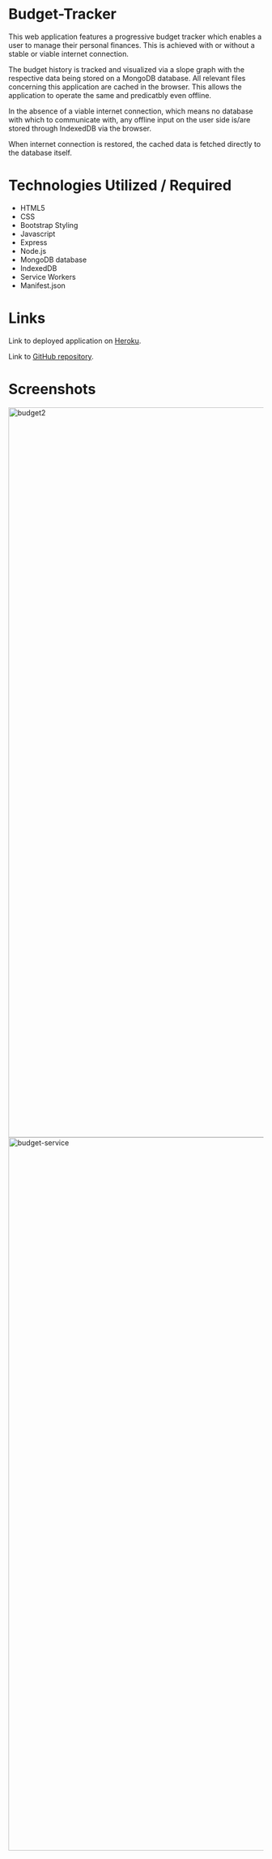 # Budget-Tracker

This web application features a progressive budget tracker which enables a user to manage their personal finances. This is achieved with or without a stable or viable internet connection.

The budget history is tracked and visualized via a slope graph with the respective data being stored on a MongoDB database. All relevant files concerning this application are cached in the browser. This allows the application to operate the same and predicatbly even offline. 

In the absence of a viable internet connection, which means no database with which to communicate with, any offline input on the user side is/are stored through IndexedDB via the browser. 

When internet connection is restored, the cached data is fetched directly to the database itself. 

# Technologies Utilized / Required

* HTML5
* CSS
* Bootstrap Styling
* Javascript
* Express
* Node.js
* MongoDB database
* IndexedDB 
* Service Workers
* Manifest.json

# Links

Link to deployed application on [Heroku](https://pure-earth-91183.herokuapp.com/).

Link to [GitHub repository](https://github.com/LukeMcM89/Budget-Tracker).

# Screenshots

<img width="1440" alt="budget2" src="https://user-images.githubusercontent.com/80003989/137389143-279ad2f2-5345-43ed-8535-46166b0e4279.png">
<img width="1407" alt="budget-service" src="https://user-images.githubusercontent.com/80003989/137389197-3bda8683-fb9c-4a09-b4a2-0f6a48d0739f.png">

